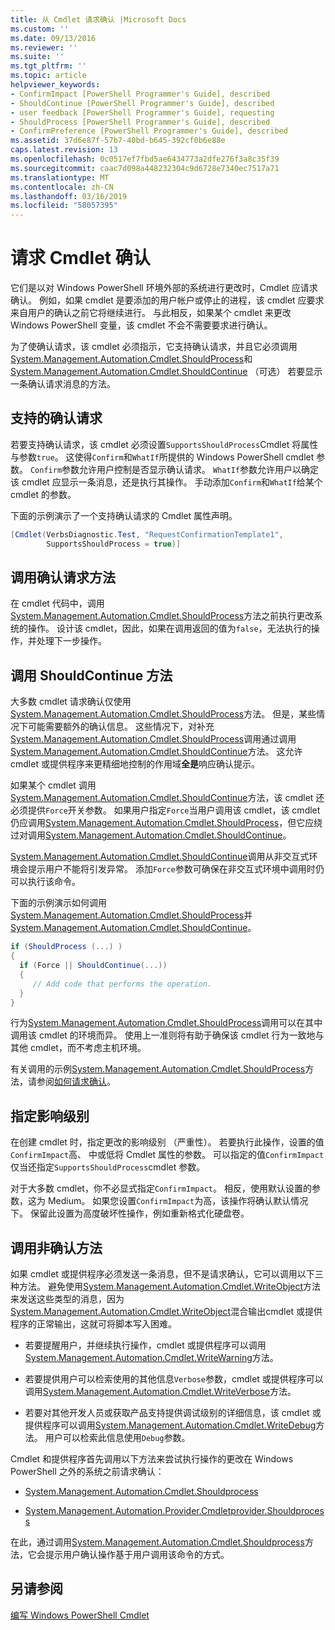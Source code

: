 ```yaml
---
title: 从 Cmdlet 请求确认 |Microsoft Docs
ms.custom: ''
ms.date: 09/13/2016
ms.reviewer: ''
ms.suite: ''
ms.tgt_pltfrm: ''
ms.topic: article
helpviewer_keywords:
- ConfirmImpact [PowerShell Programmer's Guide], described
- ShouldContinue [PowerShell Programmer's Guide], described
- user feedback [PowerShell Programmer's Guide], requesting
- ShouldProcess [PowerShell Programmer's Guide], described
- ConfirmPreference [PowerShell Programmer's Guide], described
ms.assetid: 37d6e87f-57b7-40bd-b645-392cf0b6e88e
caps.latest.revision: 13
ms.openlocfilehash: 0c0517ef7fbd5ae6434773a2dfe276f3a8c35f39
ms.sourcegitcommit: caac7d098a448232304c9d6728e7340ec7517a71
ms.translationtype: MT
ms.contentlocale: zh-CN
ms.lasthandoff: 03/16/2019
ms.locfileid: "58057395"
---
```

# <a name="requesting-confirmation-from-cmdlets"></a>请求 Cmdlet 确认

它们是以对 Windows PowerShell 环境外部的系统进行更改时，Cmdlet 应请求确认。 例如，如果 cmdlet 是要添加的用户帐户或停止的进程，该 cmdlet 应要求来自用户的确认之前它将继续进行。 与此相反，如果某个 cmdlet 来更改 Windows PowerShell 变量，该 cmdlet 不会不需要要求进行确认。

为了使确认请求，该 cmdlet 必须指示，它支持确认请求，并且它必须调用[System.Management.Automation.Cmdlet.ShouldProcess](/dotnet/api/System.Management.Automation.Cmdlet.ShouldProcess)和[System.Management.Automation.Cmdlet.ShouldContinue](/dotnet/api/System.Management.Automation.Cmdlet.ShouldContinue) （可选） 若要显示一条确认请求消息的方法。

## <a name="supporting-confirmation-requests"></a>支持的确认请求

若要支持确认请求，该 cmdlet 必须设置`SupportsShouldProcess`Cmdlet 将属性与参数`true`。 这使得`Confirm`和`WhatIf`所提供的 Windows PowerShell cmdlet 参数。 `Confirm`参数允许用户控制是否显示确认请求。 `WhatIf`参数允许用户以确定该 cmdlet 应显示一条消息，还是执行其操作。 手动添加`Confirm`和`WhatIf`给某个 cmdlet 的参数。

下面的示例演示了一个支持确认请求的 Cmdlet 属性声明。

```csharp
[Cmdlet(VerbsDiagnostic.Test, "RequestConfirmationTemplate1",
        SupportsShouldProcess = true)]
```

## <a name="calling-the-confirmation-request-methods"></a>调用确认请求方法

在 cmdlet 代码中，调用[System.Management.Automation.Cmdlet.ShouldProcess](/dotnet/api/System.Management.Automation.Cmdlet.ShouldProcess)方法之前执行更改系统的操作。 设计该 cmdlet，因此，如果在调用返回的值为`false`，无法执行的操作，并处理下一步操作。

## <a name="calling-the-shouldcontinue-method"></a>调用 ShouldContinue 方法

大多数 cmdlet 请求确认仅使用[System.Management.Automation.Cmdlet.ShouldProcess](/dotnet/api/System.Management.Automation.Cmdlet.ShouldProcess)方法。 但是，某些情况下可能需要额外的确认信息。 这些情况下，对补充[System.Management.Automation.Cmdlet.ShouldProcess](/dotnet/api/System.Management.Automation.Cmdlet.ShouldProcess)调用通过调用[System.Management.Automation.Cmdlet.ShouldContinue](/dotnet/api/System.Management.Automation.Cmdlet.ShouldContinue)方法。 这允许 cmdlet 或提供程序来更精细地控制的作用域**全是**响应确认提示。

如果某个 cmdlet 调用[System.Management.Automation.Cmdlet.ShouldContinue](/dotnet/api/System.Management.Automation.Cmdlet.ShouldContinue)方法，该 cmdlet 还必须提供`Force`开关参数。 如果用户指定`Force`当用户调用该 cmdlet，该 cmdlet 仍应调用[System.Management.Automation.Cmdlet.ShouldProcess](/dotnet/api/System.Management.Automation.Cmdlet.ShouldProcess)，但它应绕过对调用[System.Management.Automation.Cmdlet.ShouldContinue](/dotnet/api/System.Management.Automation.Cmdlet.ShouldContinue)。

[System.Management.Automation.Cmdlet.ShouldContinue](/dotnet/api/System.Management.Automation.Cmdlet.ShouldContinue)调用从非交互式环境会提示用户不能将引发异常。 添加`Force`参数可确保在非交互式环境中调用时仍可以执行该命令。

下面的示例演示如何调用[System.Management.Automation.Cmdlet.ShouldProcess](/dotnet/api/System.Management.Automation.Cmdlet.ShouldProcess)并[System.Management.Automation.Cmdlet.ShouldContinue](/dotnet/api/System.Management.Automation.Cmdlet.ShouldContinue)。

```csharp
if (ShouldProcess (...) )
{
  if (Force || ShouldContinue(...))
  {
     // Add code that performs the operation.
  }
}
```

行为[System.Management.Automation.Cmdlet.ShouldProcess](/dotnet/api/System.Management.Automation.Cmdlet.ShouldProcess)调用可以在其中调用该 cmdlet 的环境而异。 使用上一准则将有助于确保该 cmdlet 行为一致地与其他 cmdlet，而不考虑主机环境。

有关调用的示例[System.Management.Automation.Cmdlet.ShouldProcess](/dotnet/api/System.Management.Automation.Cmdlet.ShouldProcess)方法，请参阅[如何请求确认](./how-to-request-confirmations.md)。

## <a name="specify-the-impact-level"></a>指定影响级别

在创建 cmdlet 时，指定更改的影响级别 （严重性）。 若要执行此操作，设置的值`ConfirmImpact`高、 中或低将 Cmdlet 属性的参数。 可以指定的值`ConfirmImpact`仅当还指定`SupportsShouldProcess`cmdlet 参数。

对于大多数 cmdlet，你不必显式指定`ConfirmImpact`。  相反，使用默认设置的参数，这为 Medium。 如果您设置`ConfirmImpact`为高，该操作将确认默认情况下。 保留此设置为高度破坏性操作，例如重新格式化硬盘卷。

## <a name="calling-non-confirmation-methods"></a>调用非确认方法

如果 cmdlet 或提供程序必须发送一条消息，但不是请求确认，它可以调用以下三种方法。 避免使用[System.Management.Automation.Cmdlet.WriteObject](/dotnet/api/System.Management.Automation.Cmdlet.WriteObject)方法来发送这些类型的消息，因为[System.Management.Automation.Cmdlet.WriteObject](/dotnet/api/System.Management.Automation.Cmdlet.WriteObject)混合输出cmdlet 或提供程序的正常输出，这就可将脚本写入困难。

- 若要提醒用户，并继续执行操作，cmdlet 或提供程序可以调用[System.Management.Automation.Cmdlet.WriteWarning](/dotnet/api/System.Management.Automation.Cmdlet.WriteWarning)方法。

- 若要提供用户可以检索使用的其他信息`Verbose`参数，cmdlet 或提供程序可以调用[System.Management.Automation.Cmdlet.WriteVerbose](/dotnet/api/System.Management.Automation.Cmdlet.WriteVerbose)方法。

- 若要对其他开发人员或获取产品支持提供调试级别的详细信息，该 cmdlet 或提供程序可以调用[System.Management.Automation.Cmdlet.WriteDebug](/dotnet/api/System.Management.Automation.Cmdlet.WriteDebug)方法。 用户可以检索此信息使用`Debug`参数。

Cmdlet 和提供程序首先调用以下方法来尝试执行操作的更改在 Windows PowerShell 之外的系统之前请求确认：

- [System.Management.Automation.Cmdlet.Shouldprocess](/dotnet/api/System.Management.Automation.Cmdlet.ShouldProcess)

- [System.Management.Automation.Provider.Cmdletprovider.Shouldprocess](/dotnet/api/System.Management.Automation.Provider.CmdletProvider.ShouldProcess)

在此，通过调用[System.Management.Automation.Cmdlet.Shouldprocess](/dotnet/api/System.Management.Automation.Cmdlet.ShouldProcess)方法，它会提示用户确认操作基于用户调用该命令的方式。

## <a name="see-also"></a>另请参阅

[编写 Windows PowerShell Cmdlet](./writing-a-windows-powershell-cmdlet.md)
